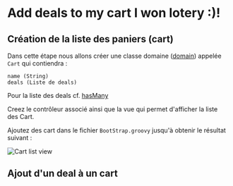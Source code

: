 Add deals to my cart I won lotery :)!
=====================================

Création de la liste des paniers (cart)
--

Dans cette étape nous allons créer une classe domaine ([domain](http://grails.org/doc/2.2.4/guide/GORM.html#domainClasses)) appelée <code>Cart</code> qui contiendra :

    name (String)
    deals (Liste de deals)
    
Pour la liste des deals cf. [hasMany](http://grails.org/doc/2.2.4/ref/Domain%20Classes/hasMany.html)

Creez le contrôleur associé ainsi que la vue qui permet d'afficher la liste des Cart.

Ajoutez des cart dans le fichier <code>BootStrap.groovy</code> jusqu'à obtenir le résultat suivant :

![Cart list view](https://raw2.github.com/larpomatic/larpo-deals/master/hands-on/img/cart_list.png)

Ajout d'un deal à un cart
--
